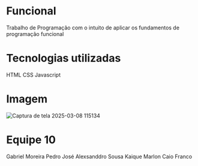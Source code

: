 # Funcional
Trabalho de Programação com o intuito de aplicar os fundamentos de programação funcional

# Tecnologias utilizadas
HTML 
CSS
Javascript

# Imagem
![Captura de tela 2025-03-08 115134](https://github.com/user-attachments/assets/8c5d855a-f2fa-4700-bd10-bc96891db96f)

# Equipe 10
Gabriel Moreira
Pedro José 
Alexsanddro Sousa
Kaique Marlon
Caio Franco
